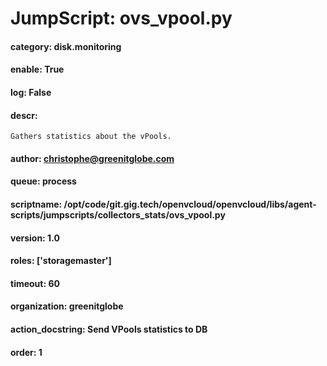 
# JumpScript: ovs_vpool.py
        
#### category: disk.monitoring
#### enable: True
#### log: False
#### descr: 
```
Gathers statistics about the vPools.

```
#### author: christophe@greenitglobe.com
#### queue: process
#### scriptname: /opt/code/git.gig.tech/openvcloud/openvcloud/libs/agent-scripts/jumpscripts/collectors_stats/ovs_vpool.py
#### version: 1.0
#### roles: ['storagemaster']
#### timeout: 60
#### organization: greenitglobe
#### action_docstring: Send VPools statistics to DB
#### order: 1